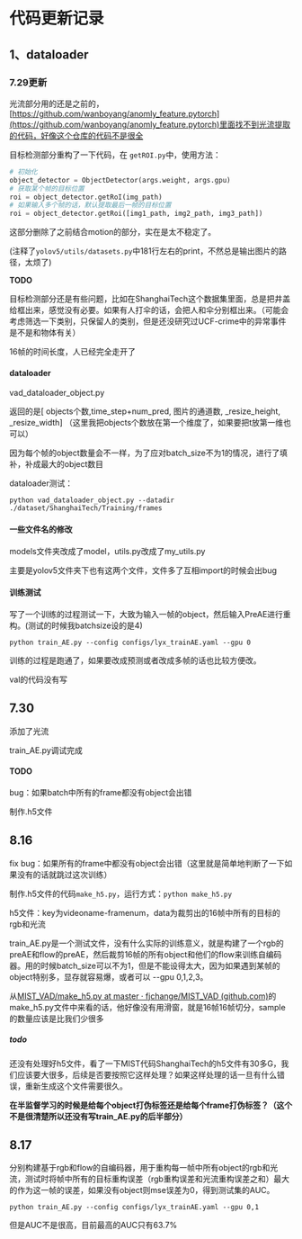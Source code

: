 # 代码更新记录

## 1、dataloader

### 7.29更新

光流部分用的还是之前的，[https://github.com/wanboyang/anomly_feature.pytorch](https://github.com/wanboyang/anomly_feature.pytorch)里面找不到光流提取的代码，好像这个仓库的代码不是很全

目标检测部分重构了一下代码，在 `getROI.py`中，使用方法：

```python
# 初始化
object_detector = ObjectDetector(args.weight, args.gpu) 
# 获取某个帧的目标位置
roi = object_detector.getRoI(img_path)
# 如果输入多个帧的话，默认提取最后一帧的目标位置
roi = object_detector.getRoi([img1_path, img2_path, img3_path])
```

这部分删除了之前结合motion的部分，实在是太不稳定了。

(注释了`yolov5/utils/datasets.py`中181行左右的print，不然总是输出图片的路径，太烦了)

**TODO**

目标检测部分还是有些问题，比如在ShanghaiTech这个数据集里面，总是把井盖给框出来，感觉没有必要。如果有人打伞的话，会把人和伞分别框出来。（可能会考虑筛选一下类别，只保留人的类别，但是还没研究过UCF-crime中的异常事件是不是和物体有关）

16帧的时间长度，人已经完全走开了

#### dataloader

vad_dataloader_object.py

返回的是[ objects个数,time_step+num_pred, 图片的通道数, _resize_height, _resize_width] （这里我把objects个数放在第一个维度了，如果要把t放第一维也可以）

因为每个帧的object数量会不一样，为了应对batch_size不为1的情况，进行了填补，补成最大的object数目

dataloader测试：

```
python vad_dataloader_object.py --datadir ./dataset/ShanghaiTech/Training/frames
```

#### 一些文件名的修改

models文件夹改成了model，utils.py改成了my_utils.py

主要是yolov5文件夹下也有这两个文件，文件多了互相import的时候会出bug

#### 训练测试

写了一个训练的过程测试一下，大致为输入一帧的object，然后输入PreAE进行重构。(测试的时候我batchsize设的是4)

```
python train_AE.py --config configs/lyx_trainAE.yaml --gpu 0
```

训练的过程是跑通了，如果要改成预测或者改成多帧的话也比较方便改。

val的代码没有写

## 7.30

添加了光流

train_AE.py调试完成

#### TODO

bug：如果batch中所有的frame都没有object会出错

制作.h5文件

## 8.16
fix bug：如果所有的frame中都没有object会出错（这里就是简单地判断了一下如果没有的话就跳过这次训练）

制作.h5文件的代码`make_h5.py`，运行方式：`python make_h5.py`

h5文件：key为videoname-framenum，data为裁剪出的16帧中所有的目标的rgb和光流

train_AE.py是一个测试文件，没有什么实际的训练意义，就是构建了一个rgb的preAE和flow的preAE，然后裁剪16帧的所有object和他们的flow来训练自编码器。用的时候batch_size可以不为1，但是不能设得太大，因为如果遇到某帧的object特别多，显存就容易爆，或者可以 --gpu 0,1,2,3。

从[MIST_VAD/make_h5.py at master · fjchange/MIST_VAD (github.com)](https://github.com/fjchange/MIST_VAD/blob/master/utils/make_h5.py)的make_h5.py文件中来看的话，他好像没有用滑窗，就是16帧16帧切分，sample的数量应该是比我们少很多

##### todo

还没有处理好h5文件，看了一下MIST代码ShanghaiTech的h5文件有30多G，我们应该要大很多，后续是否要按照它这样处理？如果这样处理的话一旦有什么错误，重新生成这个文件需要很久。

**在半监督学习的时候是给每个object打伪标签还是给每个frame打伪标签？（这个不是很清楚所以还没有写train_AE.py的后半部分）**

## 8.17

分别构建基于rgb和flow的自编码器，用于重构每一帧中所有object的rgb和光流，测试时将帧中所有的目标重构误差（rgb重构误差和光流重构误差之和）最大的作为这一帧的误差，如果没有object则mse误差为0，得到测试集的AUC。

```
python train_AE.py --config configs/lyx_trainAE.yaml --gpu 0,1
```

但是AUC不是很高，目前最高的AUC只有63.7%
